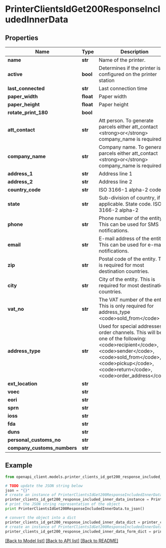# PrinterClientsIdGet200ResponseIncludedInnerData


## Properties
Name | Type | Description | Notes
------------ | ------------- | ------------- | -------------
**name** | **str** | Name of the printer. | [optional] 
**active** | **bool** | Determines if the printer is configured on the printer station | [optional] 
**last_connected** | **str** | Last connection time | [optional] 
**paper_width** | **float** | Paper width | [optional] 
**paper_height** | **float** | Paper height | [optional] 
**rotate_print_180** | **bool** |  | [optional] 
**att_contact** | **str** | Att person. To generate parcels either att_contact &lt;strong&gt;or&lt;/strong&gt; company_name is required | [optional] 
**company_name** | **str** | Company name. To generate parcels either att_contact &lt;strong&gt;or&lt;/strong&gt; company_name is required | [optional] 
**address_1** | **str** | Address line 1 | [optional] 
**address_2** | **str** | Address line 2 | [optional] 
**country_code** | **str** | ISO 3166-1 alpha-2 code | [optional] 
**state** | **str** | Sub-division of country, if applicable. State code. ISO 3166-2 alpha-2 | [optional] 
**phone** | **str** | Phone number of the entity. This can be used for SMS notifications. | [optional] 
**email** | **str** | E-mail address of the entity. This can be used for e-mail notifications. | [optional] 
**zip** | **str** | Postal code of the entity. This is required for most destination countries. | [optional] 
**city** | **str** | City of the entity. This is required for most destination countries. | [optional] 
**vat_no** | **str** | The VAT number of the entity. This is only required for address_type &lt;code&gt;sold_from&lt;/code&gt; | [optional] 
**address_type** | **str** | Used for special addresses for order channels. This will be one of the following: &lt;code&gt;recipient&lt;/code&gt;, &lt;code&gt;sender&lt;/code&gt;, &lt;code&gt;sold_from&lt;/code&gt;, &lt;code&gt;pickup&lt;/code&gt;, &lt;code&gt;return&lt;/code&gt;, &lt;code&gt;order_address&lt;/code&gt; | [optional] 
**ext_location** | **str** |  | [optional] 
**voec** | **str** |  | [optional] 
**eori** | **str** |  | [optional] 
**sprn** | **str** |  | [optional] 
**ioss** | **str** |  | [optional] 
**fda** | **str** |  | [optional] 
**duns** | **str** |  | [optional] 
**personal_customs_no** | **str** |  | [optional] 
**company_customs_numbers** | **str** |  | [optional] 

## Example

```python
from openapi_client.models.printer_clients_id_get200_response_included_inner_data import PrinterClientsIdGet200ResponseIncludedInnerData

# TODO update the JSON string below
json = "{}"
# create an instance of PrinterClientsIdGet200ResponseIncludedInnerData from a JSON string
printer_clients_id_get200_response_included_inner_data_instance = PrinterClientsIdGet200ResponseIncludedInnerData.from_json(json)
# print the JSON string representation of the object
print PrinterClientsIdGet200ResponseIncludedInnerData.to_json()

# convert the object into a dict
printer_clients_id_get200_response_included_inner_data_dict = printer_clients_id_get200_response_included_inner_data_instance.to_dict()
# create an instance of PrinterClientsIdGet200ResponseIncludedInnerData from a dict
printer_clients_id_get200_response_included_inner_data_form_dict = printer_clients_id_get200_response_included_inner_data.from_dict(printer_clients_id_get200_response_included_inner_data_dict)
```
[[Back to Model list]](../README.md#documentation-for-models) [[Back to API list]](../README.md#documentation-for-api-endpoints) [[Back to README]](../README.md)


